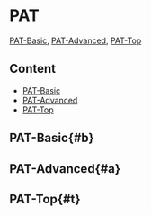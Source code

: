 # PAT
[PAT-Basic](https://pintia.cn/problem-sets/994805260223102976/problems), [PAT-Advanced](https://pintia.cn/problem-sets/994805342720868352/problems), [PAT-Top](https://pintia.cn/problem-sets/994805148990160896/problems)

## Content
 * [PAT-Basic](#pat-basic)
 * [PAT-Advanced](#pat-advanced)
 * [PAT-Top](#pat-top)

## PAT-Basic{#b}
## PAT-Advanced{#a}
## PAT-Top{#t}
